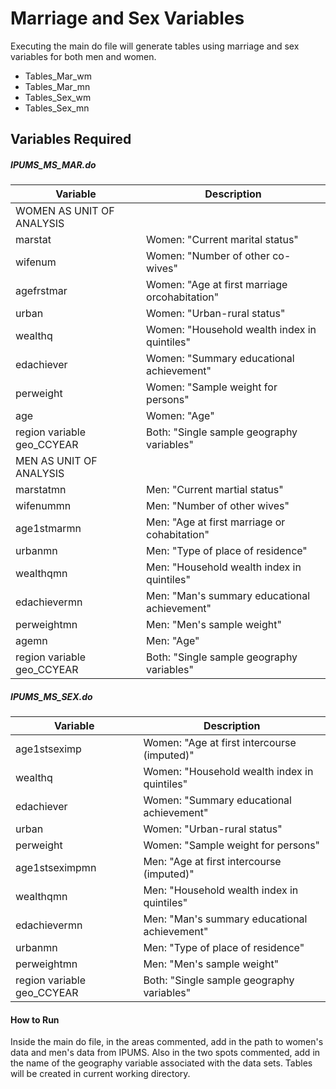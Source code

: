 # Marriage and Sex Variables

Executing the main do file will generate tables using marriage and sex variables for both men and women. 

- Tables_Mar_wm
- Tables_Mar_mn
- Tables_Sex_wm
- Tables_Sex_mn

## Variables Required

##### IPUMS_MS_MAR.do

| Variable                   | Description                                   |
|----------------------------|-----------------------------------------------|
| WOMEN AS UNIT OF ANALYSIS
| marstat                    | Women: "Current marital status"               |
| wifenum                    | Women: "Number of other co-wives"             |
| agefrstmar                 | Women: "Age at first marriage orcohabitation" |
| urban                      | Women: "Urban-rural status"                   |
| wealthq                    | Women: "Household wealth index in quintiles"  | 
| edachiever                 | Women: "Summary educational achievement"      |
| perweight                  | Women: "Sample weight for persons"            |
| age                        | Women: "Age"                                  |
| region variable geo_CCYEAR | Both: "Single sample geography variables"     |
| MEN AS UNIT OF ANALYSIS    |                                               |
| marstatmn                  | Men: "Current martial status"                 |
| wifenummn                  | Men: "Number of other wives"                  |
| age1stmarmn                | Men: "Age at first marriage or cohabitation"  |
| urbanmn                    | Men: "Type of place of residence"             |
| wealthqmn                  | Men: "Household wealth index in quintiles"    |
| edachievermn               | Men: "Man's summary educational achievement"  | 
| perweightmn                | Men: "Men's sample weight"                    |
| agemn                      | Men: "Age"                                    |
| region variable geo_CCYEAR | Both: "Single sample geography variables"     |

##### IPUMS_MS_SEX.do
| Variable                   | Description                                   |
|----------------------------|-----------------------------------------------|
| age1stseximp               | Women: "Age at first intercourse (imputed)"   |
| wealthq                    | Women: "Household wealth index in quintiles"  | 
| edachiever                 | Women: "Summary educational achievement"      |
| urban                      | Women: "Urban-rural status"                   |
| perweight                  | Women: "Sample weight for persons"            |
| age1stseximpmn             | Men: "Age at first intercourse (imputed)"     |
| wealthqmn                  | Men: "Household wealth index in quintiles"    |
| edachievermn               | Men: "Man's summary educational achievement"  | 
| urbanmn                    | Men: "Type of place of residence"             |
| perweightmn                | Men: "Men's sample weight"                    |
| region variable geo_CCYEAR | Both: "Single sample geography variables"     |

#### How to Run
Inside the main do file, in the areas commented, add in the path to women's data and men's data from IPUMS. Also in the two spots commented, add in the name of the geography variable associated with the data sets. Tables will be created in current working directory.
